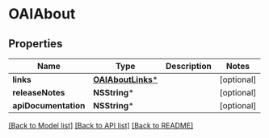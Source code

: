 # OAIAbout

## Properties
Name | Type | Description | Notes
------------ | ------------- | ------------- | -------------
**links** | [**OAIAboutLinks***](OAIAboutLinks.md) |  | [optional] 
**releaseNotes** | **NSString*** |  | [optional] 
**apiDocumentation** | **NSString*** |  | [optional] 

[[Back to Model list]](../README.md#documentation-for-models) [[Back to API list]](../README.md#documentation-for-api-endpoints) [[Back to README]](../README.md)



